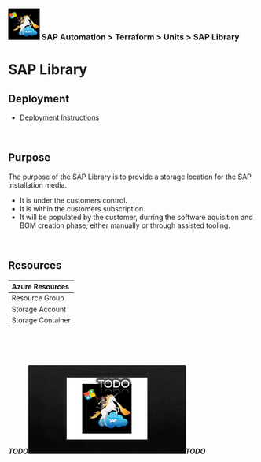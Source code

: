 ### <img src="../../../../documentation/assets/UnicornSAPBlack256x256.png" width="64px"> SAP Automation > Terraform > Units > SAP Library
# SAP Library

## Deployment
- [Deployment Instructions](deployment.md)

<br>

## Purpose

The purpose of the SAP Library is to provide a storage location for the SAP installation media.
- It is under the customers control.
- It is within the customers subscription.
- It will be populated by the customer, durring the software aquisition and BOM creation phase, either manually or through assisted tooling.

<br>

## Resources

| Azure Resources   |
|:----------------- |
| Resource Group    |
| Storage Account   |
| Storage Container |
<br><br><br>


***TODO***<img src="../../../../documentation/assets/TODO.png" width="320px">***TODO***
